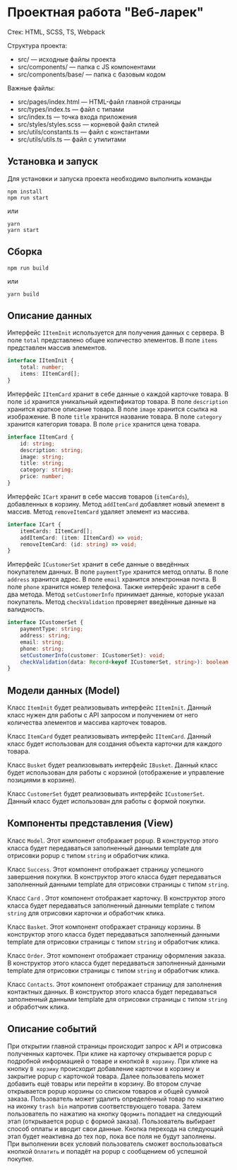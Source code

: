 # Проектная работа "Веб-ларек"

Стек: HTML, SCSS, TS, Webpack

Структура проекта:
- src/ — исходные файлы проекта
- src/components/ — папка с JS компонентами
- src/components/base/ — папка с базовым кодом

Важные файлы:
- src/pages/index.html — HTML-файл главной страницы
- src/types/index.ts — файл с типами
- src/index.ts — точка входа приложения
- src/styles/styles.scss — корневой файл стилей
- src/utils/constants.ts — файл с константами
- src/utils/utils.ts — файл с утилитами

## Установка и запуск
Для установки и запуска проекта необходимо выполнить команды

```
npm install
npm run start
```

или

```
yarn
yarn start
```
## Сборка

```
npm run build
```

или

```
yarn build
```
## Описание данных
Интерфейс ```IItemInit``` используется для получения данных с сервера. В поле ```total``` представлено общее количество элементов. В поле ```items``` представлен массив элементов.

```typescript
interface IItemInit {
    total: number;
    items: IItemCard[];
}
```
Интерфейс ```IItemCard``` хранит в себе данные о каждой карточке товара. В поле ```id``` хранится уникальный идентификатор товара. В поле ```description``` хранится краткое описание товара. В поле ```image``` хранится ссылка на изображение. В поле ```title``` хранится название товара. В поле ```category``` хранится категория товара. В поле ```price``` хранится цена товара.

```typescript
interface IItemCard {
    id: string;
    description: string;
    image: string;
    title: string;
    category: string;
    price: number;
}
```
Интерфейс ```ICart``` хранит в себе массив товаров (```itemCards```), добавленных в корзину. Метод ```addItemCard``` добавляет новый элемент в массив. Метод ```removeItemCard``` удаляет элемент из массива.

```typescript
interface ICart {
    itemCards: IItemCard[];
    addItemCard: (item: IItemCard) => void;
    removeItemCard: (id: string) => void;
}
```
Интерфейс ```ICustomerSet``` хранит в себе данные о введённых покупателем данных. В поле ```paymentType``` хранится метод оплаты. В поле ```address``` хранится адрес. В поле ```email``` хранится электронная почта. В поле ```phone``` хранится номер телефона. Также интерфейс хранит в себе два метода. Метод ```setCustomerInfo``` принимает данные, которые указал покупатель. Метод ```checkValidation``` проверяет введённые данные на валидность.

```typescript
interface ICustomerSet {
    paymentType: string;
    address: string;
    email: string;
    phone: string;
    setCustomerInfo(customer: ICustomerSet): void;
    checkValidation(data: Record<keyof ICustomerSet, string>): boolean;
}
```
## Модели данных (Model)
Класс ```ItemInit``` будет реализовывать интерфейс ```IItemInit```. Данный класс нужен для работы с API запросом и получением от него количества элементов и массива карточек товаров.

Класс ```ItemCard``` будет реализовывать интерфейс ```IItemCard```. Данный класс будет использован для создания объекта карточки для каждого товара.

Класс ```Busket``` будет реализовывать интерфейс ```IBusket```. Данный класс будет использован для работы с корзиной (отображение и управление позициями в корзине).

Класс ```CustomerSet``` будет реализовывать интерфейс ```ICustomerSet```. Данный класс будет использован для работы с формой покупки.

## Компоненты представления (View)
Класс ```Model```. Этот компонент отображает popup. В конструктор этого класса будет передаваться заполненный данными template для отрисовки popup с типом ```string``` и обработчик клика.

Класс ```Success```. Этот компонент отображает страницу успешного завершения покупки. В конструктор этого класса будет передаваться заполненный данными template для отрисовки страницы с типом ```string```.

Класс ```Card``` . Этот компонент отображает карточку. В конструктор этого класса будет передаваться заполненный данными template с типом ```string``` для отрисовки карточки и обработчик клика.

Класс ```Basket```. Этот компонент отображает страницу корзины. В конструктор этого класса будет передаваться заполненный данными template для отрисовки страницы с типом ```string``` и обработчик клика.

Класс ```Order```. Этот компонент отображает страницу оформления заказа. В конструктор этого класса будет передаваться заполненный данными template для отрисовки страницы с типом ```string``` и обработчик клика.

Класс ```Contacts```. Этот компонент отображает страницу для заполнения контактных данных. В конструктор этого класса будет передаваться заполненный данными template для отрисовки страницы с типом ```string``` и обработчик клика.

## Описание событий
При открытии главной страницы происходит запрос к API и отрисовка полученных карточек. При клике на карточку открывается popup с подробной информацией о товаре и кнопкой ```В корзину```. При клике на кнопку ```В корзину``` происходит добавление карточки в корзину и закрытие popup с карточкой товара. Далее пользователь может добавить ещё товары или перейти в корзину. Во втором случае открывается popup корзины со списком товаров и общей суммой заказа. Пользователь может удалить определённый товар по нажатию на иконку ```trash bin``` напротив соответствующего товара. Затем пользователь по нажатию на кнопку ```Оформить``` попадает на следующий этап (открывается popup с формой заказа). Пользователь выбирает способ оплаты и вводит свои данные. Кнопка перехода на следующий этап будет неактивна до тех пор, пока все поля не будут заполнены. При выполнении всех условий пользователь сможет воспользоваться кнопкой ```Оплатить``` и попадёт на popup с сообщением об успешной покупке.